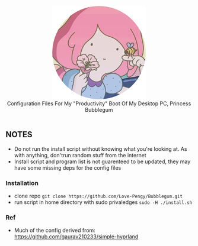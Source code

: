 <div align=center> 
    <img src="assets/bubblegum.png" width=50%>
    <br>
    Configuration Files For My "Productivity" Boot Of My Desktop PC, Princess Bubblegum
    <br>
    <br>
</div>

## NOTES

+ Do not run the install script without knowing what you're looking at. As with anything, don'trun random stuff from the internet
+ Install script and program list is not guarenteed to be updated, they may have some missing deps for the config files

### Installation 

+ clone repo `git clone https://github.com/Love-Pengy/Bubblegum.git` 
+ run script in home directory with sudo privaledges `sudo -H ./install.sh`

### Ref

+ Much of the config derived from: https://github.com/gaurav210233/simple-hyprland
